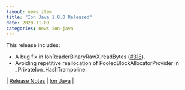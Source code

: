```yaml
---
layout: news_item
title: "Ion Java 1.8.0 Released"
date: 2020-11-09
categories: news ion-java
---
```

This release includes:
* A bug fix in IonReaderBinaryRawX.readBytes ([#318](https://github.com/amazon-ion/ion-java/issues/318)).
* Avoiding repetitive reallocation of PooledBlockAllocatorProvider in _PrivateIon_HashTrampoline.


| [Release Notes](https://github.com/amazon-ion/ion-java/releases/tag/v1.8.0) | [Ion Java](https://github.com/amazon-ion/ion-java) |

